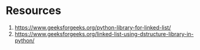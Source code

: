 # Resources

1. https://www.geeksforgeeks.org/python-library-for-linked-list/
2. https://www.geeksforgeeks.org/linked-list-using-dstructure-library-in-python/